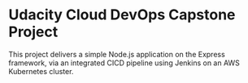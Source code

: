 # Udacity Cloud DevOps Capstone Project

This project delivers a simple Node.js application on the Express framework, via an integrated CICD pipeline using Jenkins on an AWS Kubernetes cluster.
